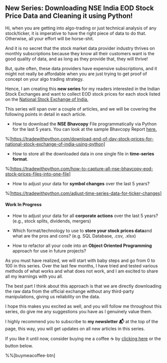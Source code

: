 ## New Series: Downloading NSE India EOD Stock Price Data and Cleaning it using Python!

Hi, when you are getting into algo-trading or just technical analysis of any stock/ticker, it is imperative to have the right piece of data to do that. Otherwise, all your effort will be horse-shit. 

And it is no secret that the stock market data provider industry thrives on monthly subscriptions because they know all their customers want is the good quality of data, and as long as they provide that, they will thrive!

But, quite often, these data providers have expensive subscriptions, and it might not really be affordable when you are just trying to get proof of concept on your algo trading strategy. 

Hence, I am creating this **new series** for my readers interested in the Indian Stock Exchanges and want to collect EOD stock prices for each stock listed on the  [National Stock Exchange of India. ](https://www.nseindia.com/) 

This series will span over a couple of articles, and we will be covering the following points in detail in each article. 

-  How to download the **NSE Bhavcopy** File programmatically via Python for the last 5 years. You can look at the sample Bhavcopy Report  [here.](https://www1.nseindia.com/content/historical/EQUITIES/2021/MAR/cm04MAR2021bhav.csv.zip) 

%[https://tradewithpython.com/download-end-of-day-stock-prices-for-national-stock-exchange-of-india-using-python]

- How to store all the downloaded data in one single file in **time-series format**. 

%[https://tradewithpython.com/how-to-capture-all-nse-bhavcopy-eod-stock-prices-files-into-one-file]

- How to adjust your data for **symbol changes** over the last 5 years? 

%[https://tradewithpython.com/adjust-time-series-data-for-ticker-changes]

#### Work In Progress

- How to adjust your data for all **corporate actions** over the last 5 years? (e.g., stock splits, dividends, mergers)

- Which format/technology to use to **store your stock prices data**and what are the pros and cons? (e.g. SQL Database, .csv, .xlsx)

- How to refactor all your code into an **Object Oriented Programming** approach for use in future projects?

As you must have realized, we will start with baby steps and go from 0 to 100 in this series. Over the last few months, I have tried and tested various methods of what works and what does not work, and I am excited to share all my learnings with you all. 

The best part I think about this approach is that we are directly downloading the raw data from the official exchange without any third-party manipulations, giving us reliability on the data.

I hope this makes you excited as well, and you will follow me throughout this series, do give me any suggestions you have as I genuinely value them.

I highly recommend you to subscribe to **my newsletter 📬** at the top of the page, this way, you will get updates on all new articles in this series.

If you like it until now, consider buying me a coffee ☕ by  [clicking here](https://www.buymeacoffee.com/tradewithyash)  or the button below.

%%[buymeacoffee-btn]

